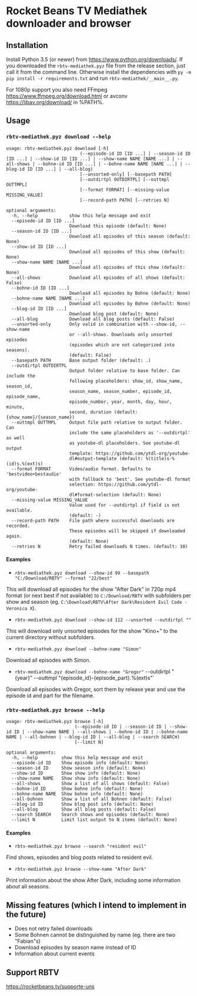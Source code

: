 # Rocket Beans TV Mediathek downloader and browser

## Installation

Install Python 3.5 (or newer) from <https://www.python.org/downloads/>.
If you downloaded the `rbtv-mediathek.pyz` file from the release section, just call it from the command line.
Otherwise install the dependencies with `py -m pip install -r requirements.txt` and run `rbtv-mediathek/__main__.py`.

For 1080p support you also need FFmpeg <https://www.ffmpeg.org/download.html> or avconv <https://libav.org/download/> in %PATH%.

## Usage

### `rbtv-mediathek.pyz download --help`
```
usage: rbtv-mediathek.pyz download [-h]
                            (--episode-id ID [ID ...] | --season-id ID [ID ...] | --show-id ID [ID ...] | --show-name NAME [NAME ...] | --all-shows | --bohne-id ID [ID ...] | --bohne-name NAME [NAME ...] | --blog-id ID [ID ...] | --all-blog)
                            [--unsorted-only] [--basepath PATH]
                            [--outdirtpl OUTDIRTPL] [--outtmpl OUTTMPL]
                            [--format FORMAT] [--missing-value MISSING_VALUE]
                            [--record-path PATH] [--retries N]

optional arguments:
  -h, --help            show this help message and exit
  --episode-id ID [ID ...]
                        Download this episode (default: None)
  --season-id ID [ID ...]
                        Download all episodes of this season (default: None)
  --show-id ID [ID ...]
                        Download all episodes of this show (default: None)
  --show-name NAME [NAME ...]
                        Download all episodes of this show (default: None)
  --all-shows           Download all episodes of all shows (default: False)
  --bohne-id ID [ID ...]
                        Download all episodes by Bohne (default: None)
  --bohne-name NAME [NAME ...]
                        Download all episodes by Bohne (default: None)
  --blog-id ID [ID ...]
                        Download blog post (default: None)
  --all-blog            Download all blog posts (default: False)
  --unsorted-only       Only valid in combination with --show-id, --show-name
                        or --all-shows. Downloads only unsorted episodes
                        (episodes which are not categorized into seasons).
                        (default: False)
  --basepath PATH       Base output folder (default: .)
  --outdirtpl OUTDIRTPL
                        Output folder relative to base folder. Can include the
                        following placeholders: show_id, show_name, season_id,
                        season_name, season_number, episode_id, episode_name,
                        episode_number, year, month, day, hour, minute,
                        second, duration (default: {show_name}/{season_name})
  --outtmpl OUTTMPL     Output file path relative to output folder. Can
                        include the same placeholders as '--outdirtpl' as well
                        as youtube-dl placeholders. See youtube-dl output
                        template: https://github.com/ytdl-org/youtube-
                        dl#output-template (default: %(title)s-%(id)s.%(ext)s)
  --format FORMAT       Video/audio format. Defaults to 'bestvideo+bestaudio'
                        with fallback to 'best'. See youtube-dl format
                        selection: https://github.com/ytdl-org/youtube-
                        dl#format-selection (default: None)
  --missing-value MISSING_VALUE
                        Value used for --outdirtpl if field is not available.
                        (default: -)
  --record-path PATH    File path where successful downloads are recorded.
                        These episodes will be skipped if downloaded again.
                        (default: None)
  --retries N           Retry failed downloads N times. (default: 10)
```

#### Examples

- `rbtv-mediathek.pyz download --show-id 99 --basepath "C:/Download/RBTV" --format "22/best"`

This will download all episodes for the show "After Dark" in 720p mp4 format (or next best if not available) to `C:/Download/RBTV` with subfolders per show and season (eg. `C:\Download\RBTV\After Dark\Resident Evil Code - Veronica X`).

- `rbtv-mediathek.pyz download --show-id 112 --unsorted --outdirtpl ""`

This will download only unsorted episodes for the show "Kino+" to the current directory without subfolders.

- `rbtv-mediathek.pyz download --bohne-name "Simon"`

Download all episodes with Simon.

- `rbtv-mediathek.pyz download --bohne-name "Gregor"` --outdirtpl "{year}" --outtmpl "{episode_id}-{episode_part}.%(ext)s"`

Download all episodes with Gregor, sort them by release year and use the episode id and part for the filename.

### `rbtv-mediathek.pyz browse --help`
```
usage: rbtv-mediathek.pyz browse [-h]
                          (--episode-id ID | --season-id ID | --show-id ID | --show-name NAME | --all-shows | --bohne-id ID | --bohne-name NAME | --all-bohnen | --blog-id ID | --all-blog | --search SEARCH)
                          [--limit N]

optional arguments:
  -h, --help         show this help message and exit
  --episode-id ID    Show episode info (default: None)
  --season-id ID     Show season info (default: None)
  --show-id ID       Show show info (default: None)
  --show-name NAME   Show show info (default: None)
  --all-shows        Show a list of all shows (default: False)
  --bohne-id ID      Show bohne info (default: None)
  --bohne-name NAME  Show bohne info (default: None)
  --all-bohnen       Show a list of all Bohnen (default: False)
  --blog-id ID       Show blog post info (default: None)
  --all-blog         Show all blog posts (default: False)
  --search SEARCH    Search shows and episodes (default: None)
  --limit N          Limit list output to N items (default: None)
```

#### Examples

- `rbtv-mediathek.pyz browse --search "resident evil"`

Find shows, episodes and blog posts related to resident evil.

- `rbtv-mediathek.pyz browse --show-name "After Dark"`

Print information about the show After Dark, including some information about all seasons.

## Missing features (which I intend to implement in the future)

- Does not retry failed downloads
- Some Bohnen cannot be distinguished by name (eg. there are two "Fabian"s)
- Download episodes by season name instead of ID
- Information about current events

## Support RBTV

<https://rocketbeans.tv/supporte-uns>
